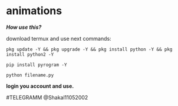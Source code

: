 # animations

***How use this?***

download termux and use next commands:

`pkg update -Y && pkg upgrade -Y && pkg install python -Y && pkg install python2 -Y`

`pip install pyrogram -Y`

`python filename.py`

**login you account and use.**

#TELEGRAMM @Shakal11052002
